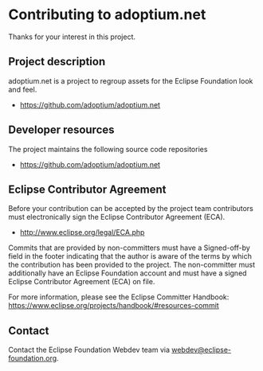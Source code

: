 # Contributing to adoptium.net

Thanks for your interest in this project.

## Project description

adoptium.net is a project to regroup assets for the Eclipse Foundation look and feel. 

* https://github.com/adoptium/adoptium.net

## Developer resources

The project maintains the following source code repositories

* https://github.com/adoptium/adoptium.net

## Eclipse Contributor Agreement

Before your contribution can be accepted by the project team contributors must
electronically sign the Eclipse Contributor Agreement (ECA).

* http://www.eclipse.org/legal/ECA.php

Commits that are provided by non-committers must have a Signed-off-by field in
the footer indicating that the author is aware of the terms by which the
contribution has been provided to the project. The non-committer must
additionally have an Eclipse Foundation account and must have a signed Eclipse
Contributor Agreement (ECA) on file.

For more information, please see the Eclipse Committer Handbook:
https://www.eclipse.org/projects/handbook/#resources-commit

## Contact

Contact the Eclipse Foundation Webdev team via webdev@eclipse-foundation.org.